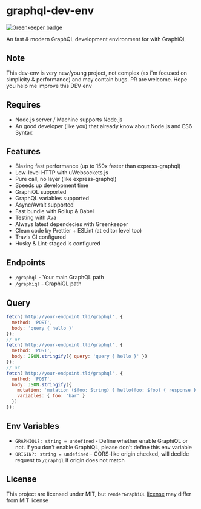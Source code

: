 # graphql-dev-env

[![Greenkeeper badge](https://badges.greenkeeper.io/dalisoft/graphql-dev-env.svg)](https://greenkeeper.io/)

An fast & modern GraphQL development environment for with GraphiQL

## Note

This dev-env is very new/young project, not complex (as i'm focused on simplicity & performance) and may contain bugs. PR are welcome. Hope you help me improve this DEV env

## Requires

- Node.js server / Machine supports Node.js
- An good developer (like you) that already know about Node.js and ES6 Syntax

## Features

- Blazing fast performance (up to 150x faster than express-graphql)
- Low-level HTTP with uWebsockets.js
- Pure call, no layer (like express-graphql)
- Speeds up development time
- GraphiQL supported
- GraphQL variables supported
- Async/Await supported
- Fast bundle with Rollup & Babel
- Testing with Ava
- Always latest dependecies with Greenkeeper
- Clean code by Prettier + ESLint (at editor level too)
- Travis CI configured
- Husky & Lint-staged is configured

## Endpoints

- `/graphql` - Your main GraphQL path
- `/graphiql` - GraphiQL path

## Query

```js
fetch('http://your-endpoint.tld/graphql', {
  method: 'POST',
  body: 'query { hello }'
});
// or
fetch('http://your-endpoint.tld/graphql', {
  method: 'POST',
  body: JSON.stringify({ query: 'query { hello }' })
});
// or
fetch('http://your-endpoint.tld/graphql', {
  method: 'POST',
  body: JSON.stringify({
    mutation: 'mutation ($foo: String) { hello(foo: $foo) { response } }',
    variables: { foo: 'bar' }
  })
});
```

## Env Variables

- `GRAPHIQL?: string = undefined` - Define whether enable GraphiQL or not. If you don't enable GraphiQL, please don't define this env variable
- `ORIGIN?: string = undefined` - CORS-like origin checked, will declide request to `/graphql` if origin does not match

## License

This project are licensed under MIT, but `renderGraphiQL` [license](https://github.com/graphql/express-graphql/blob/master/LICENSE) may differ from MIT license
